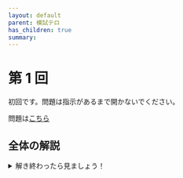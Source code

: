 ```yaml
---
layout: default
parent: 模試テロ
has_children: true
summary:
---
```


# 第 1 回

初回です。問題は指示があるまで開かないでください。

問題は[こちら](https://kampachi-dev.github.io/mathterro/examterro/examterro_01.pdf)

## 全体の解説

<details markdown="1">
<summary>解き終わったら見ましょう！</summary>

初回なので難易度を控えめにしました。時間には余裕があるはずで、解ける問題を丁寧に記述できるかを見ています。

難易度と目標解答時間は以下の表の通りです。A 問題と B 問題は必ず復習しましょう。(全部でした)

|||難易度|目標(分)|
|:-:|:-:|:-:|:-:|
|【1】|(1)|B|5|
||(2)|A|5|
|【2】||B+|20|
|【3】|(1)|A|5|
||(2)|B|15|
|【4】|(1)|A|5|
||(2)|B|15|
|【5】||A|10|

</details>